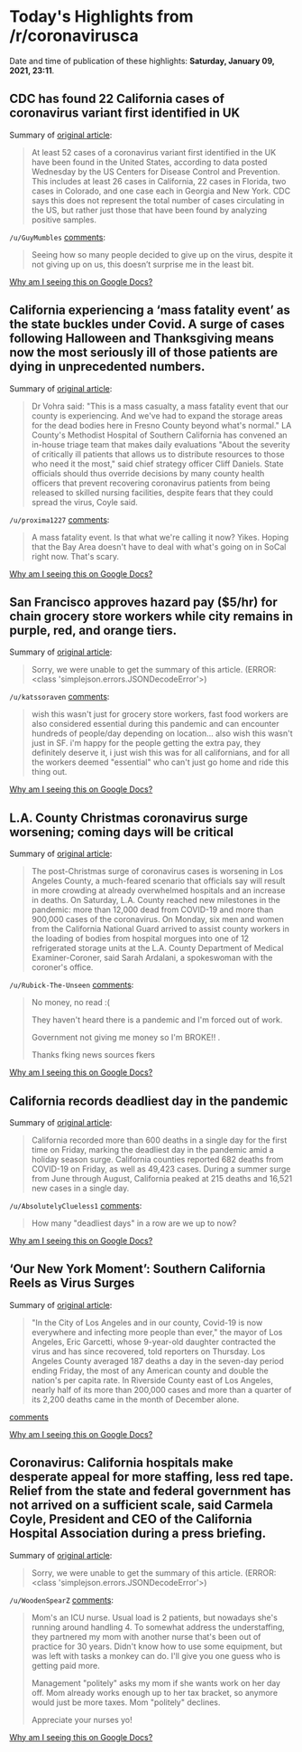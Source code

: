 # Today's Highlights from /r/coronavirusca

Date and time of publication of these highlights: **Saturday, January 09, 2021, 23:11**.

## CDC has found 22 California cases of coronavirus variant first identified in UK

Summary of [original article](https://www.mercurynews.com/2021/01/07/cdc-reports-22-california-cases-of-coronavirus-variant-first-identified-in-uk/):

> At least 52 cases of a coronavirus variant first identified in the UK have been found in the United States, according to data posted Wednesday by the US Centers for Disease Control and Prevention. This includes at least 26 cases in California, 22 cases in Florida, two cases in Colorado, and one case each in Georgia and New York. CDC says this does not represent the total number of cases circulating in the US, but rather just those that have been found by analyzing positive samples.

`/u/GuyMumbles` [comments](https://www.reddit.com/r/CoronavirusCA/comments/ksdf94/cdc_has_found_22_california_cases_of_coronavirus/):

> Seeing how so many people decided to give up on the virus, despite it not giving up on us, this doesn’t surprise me in the least bit.

[Why am I seeing this on Google Docs?](https://docs.google.com/document/d/1Dc6We63vOXIZsc0op-Bt4abqkYjXzOigalQqFxmvvbM/edit?usp=sharing)

## California experiencing a ‘mass fatality event’ as the state buckles under Covid. A surge of cases following Halloween and Thanksgiving means now the most seriously ill of those patients are dying in unprecedented numbers.

Summary of [original article](https://www.independent.co.uk/news/world/americas/california-covid-mass-fatality-b1784952.html):

> Dr Vohra said: "This is a mass casualty, a mass fatality event that our county is experiencing. And we've had to expand the storage areas for the dead bodies here in Fresno County beyond what's normal." LA County's Methodist Hospital of Southern California has convened an in-house triage team that makes daily evaluations "About the severity of critically ill patients that allows us to distribute resources to those who need it the most," said chief strategy officer Cliff Daniels. State officials should thus override decisions by many county health officers that prevent recovering coronavirus patients from being released to skilled nursing facilities, despite fears that they could spread the virus, Coyle said.

`/u/proxima1227` [comments](https://www.reddit.com/r/CoronavirusCA/comments/ku0ypu/california_experiencing_a_mass_fatality_event_as/):

> A mass fatality event. Is that what we're calling it now? Yikes. Hoping that the Bay Area doesn't have to deal with what's going on in SoCal right now. That's scary.

[Why am I seeing this on Google Docs?](https://docs.google.com/document/d/1Dc6We63vOXIZsc0op-Bt4abqkYjXzOigalQqFxmvvbM/edit?usp=sharing)

## San Francisco approves hazard pay ($5/hr) for chain grocery store workers while city remains in purple, red, and orange tiers.

Summary of [original article](https://www.kron4.com/news/bay-area/san-francisco-approves-hazard-pay-for-chain-grocery-store-workers/#:~:text=Now%20San%20Francisco%20supervisors%20have%20passed%20a%20resolution,or%20orange%20tier%20on%20the%20state%E2%80%99s%20tiered%20system.):

> Sorry, we were unable to get the summary of this article. (ERROR: <class 'simplejson.errors.JSONDecodeError'>)

`/u/katssoraven` [comments](https://www.reddit.com/r/CoronavirusCA/comments/ktstq9/san_francisco_approves_hazard_pay_5hr_for_chain/):

> wish this wasn't just for grocery store workers, fast food workers are also considered essential during this pandemic and can encounter hundreds of people/day depending on location... also wish this wasn't just in SF. i'm happy for the people getting the extra pay, they definitely deserve it, i just wish this was for all californians, and for all the workers deemed "essential" who can't just go home and ride this thing out.

[Why am I seeing this on Google Docs?](https://docs.google.com/document/d/1Dc6We63vOXIZsc0op-Bt4abqkYjXzOigalQqFxmvvbM/edit?usp=sharing)

## L.A. County Christmas coronavirus surge worsening; coming days will be critical

Summary of [original article](https://www.latimes.com/california/story/2021-01-09/la-county-christmas-california-coronavirus-cases-covid19-surge):

> The post-Christmas surge of coronavirus cases is worsening in Los Angeles County, a much-feared scenario that officials say will result in more crowding at already overwhelmed hospitals and an increase in deaths. On Saturday, L.A. County reached new milestones in the pandemic: more than 12,000 dead from COVID-19 and more than 900,000 cases of the coronavirus. On Monday, six men and women from the California National Guard arrived to assist county workers in the loading of bodies from hospital morgues into one of 12 refrigerated storage units at the L.A. County Department of Medical Examiner-Coroner, said Sarah Ardalani, a spokeswoman with the coroner's office.

`/u/Rubick-The-Unseen` [comments](https://www.reddit.com/r/CoronavirusCA/comments/ktykvw/la_county_christmas_coronavirus_surge_worsening/):

> No money, no read :(
> 
> They haven't heard there is a pandemic and I'm forced out of work.
> 
> Government not giving me money so I'm BROKE!!
> .
> 
> Thanks fking news sources fkers

[Why am I seeing this on Google Docs?](https://docs.google.com/document/d/1Dc6We63vOXIZsc0op-Bt4abqkYjXzOigalQqFxmvvbM/edit?usp=sharing)

## California records deadliest day in the pandemic

Summary of [original article](https://www.mercurynews.com/2021/01/09/coronavirus-california-records-deadliest-day-in-the-pandemic-cases-increasing/):

> California recorded more than 600 deaths in a single day for the first time on Friday, marking the deadliest day in the pandemic amid a holiday season surge. California counties reported 682 deaths from COVID-19 on Friday, as well as 49,423 cases. During a summer surge from June through August, California peaked at 215 deaths and 16,521 new cases in a single day.

`/u/AbsolutelyClueless1` [comments](https://www.reddit.com/r/CoronavirusCA/comments/ktyzgl/california_records_deadliest_day_in_the_pandemic/):

> How many "deadliest days" in a row are we up to now?

[Why am I seeing this on Google Docs?](https://docs.google.com/document/d/1Dc6We63vOXIZsc0op-Bt4abqkYjXzOigalQqFxmvvbM/edit?usp=sharing)

## ‘Our New York Moment’: Southern California Reels as Virus Surges

Summary of [original article](https://www.nytimes.com/2021/01/09/us/california-coronavirus.html):

> "In the City of Los Angeles and in our county, Covid-19 is now everywhere and infecting more people than ever," the mayor of Los Angeles, Eric Garcetti, whose 9-year-old daughter contracted the virus and has since recovered, told reporters on Thursday. Los Angeles County averaged 187 deaths a day in the seven-day period ending Friday, the most of any American county and double the nation's per capita rate. In Riverside County east of Los Angeles, nearly half of its more than 200,000 cases and more than a quarter of its 2,200 deaths came in the month of December alone.

[comments](https://www.reddit.com/r/CoronavirusCA/comments/ktwyf6/our_new_york_moment_southern_california_reels_as/)

[Why am I seeing this on Google Docs?](https://docs.google.com/document/d/1Dc6We63vOXIZsc0op-Bt4abqkYjXzOigalQqFxmvvbM/edit?usp=sharing)

## Coronavirus: California hospitals make desperate appeal for more staffing, less red tape. Relief from the state and federal government has not arrived on a sufficient scale, said Carmela Coyle, President and CEO of the California Hospital Association during a press briefing.

Summary of [original article](https://www.dailynews.com/2021/01/08/coronavirus-california-hospitals-make-desperate-appeal-for-more-staffing-less-red-tape/):

> Sorry, we were unable to get the summary of this article. (ERROR: <class 'simplejson.errors.JSONDecodeError'>)

`/u/WoodenSpearZ` [comments](https://www.reddit.com/r/CoronavirusCA/comments/ktqeiz/coronavirus_california_hospitals_make_desperate/):

> Mom's an ICU nurse. Usual load is 2 patients, but nowadays she's running around handling 4. To somewhat address the understaffing, they partnered my mom with another nurse that's been out of practice for 30 years. Didn't know how to use some equipment, but was left with tasks a monkey can do. I'll give you one guess who is getting paid more.
> 
> Management "politely" asks my mom if she wants work on her day off. Mom already works enough up to her tax bracket, so anymore would just be more taxes. Mom "politely" declines.
> 
> Appreciate your nurses yo!

[Why am I seeing this on Google Docs?](https://docs.google.com/document/d/1Dc6We63vOXIZsc0op-Bt4abqkYjXzOigalQqFxmvvbM/edit?usp=sharing)

